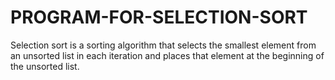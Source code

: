 # PROGRAM-FOR-SELECTION-SORT
Selection sort is a sorting algorithm that selects the smallest element from an unsorted list in each iteration and places that element at the beginning of the unsorted list.
